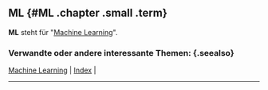 ## ML {#ML .chapter .small .term}

**ML** steht für "[Machine Learning](#Machine-Learning)".

### Verwandte oder andere interessante Themen: {.seealso}

[Machine Learning](#Machine-Learning) |
[Index](#Index) |

----


